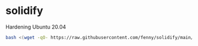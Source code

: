 # solidify
Hardening Ubuntu 20.04

```bash
bash <(wget -qO- https://raw.githubusercontent.com/fenny/solidify/main/solidify.sh)
```
